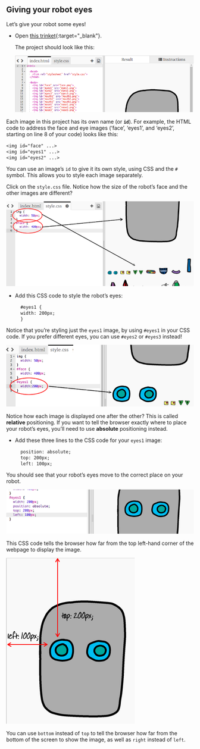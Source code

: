 ## Giving your robot eyes

Let’s give your robot some eyes!

+ Open [this trinket](http://jumpto.cc/web-robot){:target="_blank"}.
    
    The project should look like this:
    
    ![captura de pantalla](images/robot-starter.png)

Each image in this project has its own name (or **`id`**). For example, the HTML code to address the face and eye images (‘face’, ‘eyes1’, and ‘eyes2’, starting on line 8 of your code) looks like this:

    <img id="face" ...>
    <img id="eyes1" ...>
    <img id="eyes2" ...>
    

You can use an image’s `id` to give it its own style, using CSS and the `#` symbol. This allows you to style each image separately.

Click on the `style.css` file. Notice how the size of the robot’s face and the other images are different?

![captura de pantalla](images/robot-id.png)

+ Add this CSS code to style the robot’s eyes:
    
        #eyes1 {
        width: 200px;
        }
        

Notice that you’re styling just the `eyes1` image, by using `#eyes1` in your CSS code. If you prefer different eyes, you can use `#eyes2` or `#eyes3` instead!

![captura de pantalla](images/robot-eyes-width.png)

Notice how each image is displayed one after the other? This is called **relative** positioning. If you want to tell the browser exactly where to place your robot’s eyes, you’ll need to use **absolute** positioning instead.

+ Add these three lines to the CSS code for your `eyes1` image:
    
        position: absolute;
        top: 200px;
        left: 100px;
        

You should see that your robot’s eyes move to the correct place on your robot.

![captura de pantalla](images/robot-eyes-position.png)

This CSS code tells the browser how far from the top left-hand corner of the webpage to display the image.

![captura de pantalla](images/robot-eyes-position2.png)

You can use `bottom` instead of `top` to tell the browser how far from the bottom of the screen to show the image, as well as `right` instead of `left`.
